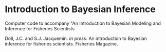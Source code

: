# Introduction to Bayesian Inference
Computer code to accompany "An Introduction to Bayesian Modeling and Inference for Fisheries Scientists

Doll, J.C. and S.J. Jacquemin. <i>In press</i>. An introduction to Bayesian inference for fisheries scientists. Fisheries Magazine.
